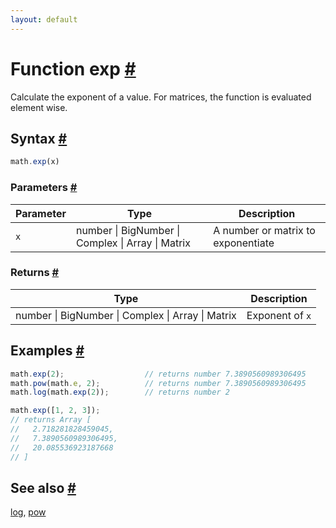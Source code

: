 ```yaml
---
layout: default
---
```


<!-- Note: This file is automatically generated from source code comments. Changes made in this file will be overridden. -->

<h1 id="function-exp">Function exp <a href="#function-exp" title="Permalink">#</a></h1>

Calculate the exponent of a value.
For matrices, the function is evaluated element wise.


<h2 id="syntax">Syntax <a href="#syntax" title="Permalink">#</a></h2>

```js
math.exp(x)
```

<h3 id="parameters">Parameters <a href="#parameters" title="Permalink">#</a></h3>

Parameter | Type | Description
--------- | ---- | -----------
`x` | number &#124; BigNumber &#124; Complex &#124; Array &#124; Matrix | A number or matrix to exponentiate

<h3 id="returns">Returns <a href="#returns" title="Permalink">#</a></h3>

Type | Description
---- | -----------
number &#124; BigNumber &#124; Complex &#124; Array &#124; Matrix | Exponent of `x`


<h2 id="examples">Examples <a href="#examples" title="Permalink">#</a></h2>

```js
math.exp(2);                  // returns number 7.3890560989306495
math.pow(math.e, 2);          // returns number 7.3890560989306495
math.log(math.exp(2));        // returns number 2

math.exp([1, 2, 3]);
// returns Array [
//   2.718281828459045,
//   7.3890560989306495,
//   20.085536923187668
// ]
```


<h2 id="see-also">See also <a href="#see-also" title="Permalink">#</a></h2>

[log](log.html),
[pow](pow.html)
